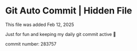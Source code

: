 # Git Auto Commit | Hidden File

This file was added Feb 12, 2025

Just for fun and keeping my daily git commit active 🤪

commit number: 283757

